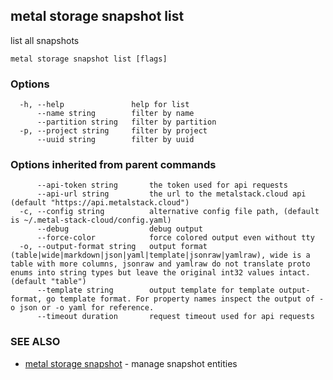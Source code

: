 ## metal storage snapshot list

list all snapshots

```
metal storage snapshot list [flags]
```

### Options

```
  -h, --help               help for list
      --name string        filter by name
      --partition string   filter by partition
  -p, --project string     filter by project
      --uuid string        filter by uuid
```

### Options inherited from parent commands

```
      --api-token string       the token used for api requests
      --api-url string         the url to the metalstack.cloud api (default "https://api.metalstack.cloud")
  -c, --config string          alternative config file path, (default is ~/.metal-stack-cloud/config.yaml)
      --debug                  debug output
      --force-color            force colored output even without tty
  -o, --output-format string   output format (table|wide|markdown|json|yaml|template|jsonraw|yamlraw), wide is a table with more columns, jsonraw and yamlraw do not translate proto enums into string types but leave the original int32 values intact. (default "table")
      --template string        output template for template output-format, go template format. For property names inspect the output of -o json or -o yaml for reference.
      --timeout duration       request timeout used for api requests
```

### SEE ALSO

* [metal storage snapshot](metal_storage_snapshot.md)	 - manage snapshot entities


